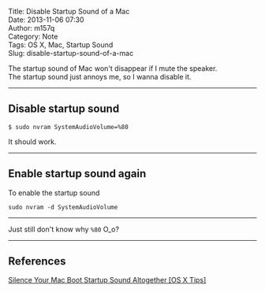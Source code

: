 Title: Disable Startup Sound of a Mac  
Date: 2013-11-06 07:30  
Author: m157q  
Category: Note  
Tags: OS X, Mac, Startup Sound  
Slug: disable-startup-sound-of-a-mac  
  
  
The startup sound of Mac won't disappear if I mute the speaker.  
The startup sound just annoys me, so I wanna disable it.  
  
---  
  
## Disable startup sound  
  
`$ sudo nvram SystemAudioVolume=%80`  
  
It should work.  
  
---  
  
## Enable startup sound again  
  
To enable the startup sound  
  
`sudo nvram -d SystemAudioVolume`  
  
---  
  
Just still don't know why `%80` O_o?  
  
---  
  
## References  
[Silence Your Mac Boot Startup Sound Altogether [OS X Tips]](http://www.cultofmac.com/200772/silence-your-mac-boot-startup-sound-altogether-os-x-tips/)  
